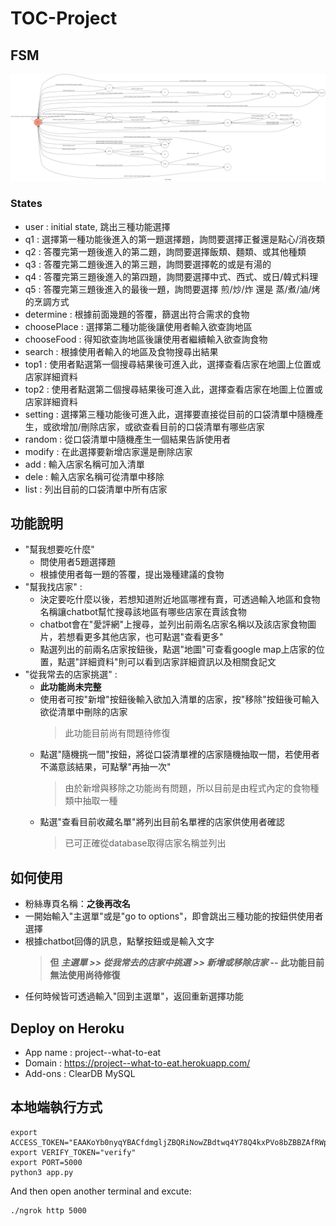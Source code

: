 # TOC-Project
## FSM
  ![alt text](https://github.com/JCP1014/TOC-Project/blob/master/fsm.png)
### States
  * user : initial state, 跳出三種功能選擇
  * q1 : 選擇第一種功能後進入的第一題選擇題，詢問要選擇正餐還是點心/消夜類
  * q2 : 答覆完第一題後進入的第二題，詢問要選擇飯類、麵類、或其他種類
  * q3 : 答覆完第二題後進入的第三題，詢問要選擇乾的或是有湯的
  * q4 : 答覆完第三題後進入的第四題，詢問要選擇中式、西式、或日/韓式料理
  * q5 : 答覆完第三題後進入的最後一題，詢問要選擇 煎/炒/炸 還是 蒸/煮/滷/烤 的烹調方式
  * determine : 根據前面幾題的答覆，篩選出符合需求的食物
  * choosePlace : 選擇第二種功能後讓使用者輸入欲查詢地區
  * chooseFood : 得知欲查詢地區後讓使用者繼續輸入欲查詢食物
  * search : 根據使用者輸入的地區及食物搜尋出結果
  * top1 : 使用者點選第一個搜尋結果後可進入此，選擇查看店家在地圖上位置或店家詳細資料
  * top2 : 使用者點選第二個搜尋結果後可進入此，選擇查看店家在地圖上位置或店家詳細資料
  * setting : 選擇第三種功能後可進入此，選擇要直接從目前的口袋清單中隨機產生，或欲增加/刪除店家，或欲查看目前的口袋清單有哪些店家
  * random : 從口袋清單中隨機產生一個結果告訴使用者
  * modify : 在此選擇要新增店家還是刪除店家
  * add : 輸入店家名稱可加入清單
  * dele : 輸入店家名稱可從清單中移除
  * list : 列出目前的口袋清單中所有店家
  
## 功能說明
* "幫我想要吃什麼"
  * 問使用者5題選擇題
  * 根據使用者每一題的答覆，提出幾種建議的食物
* "幫我找店家" : 
  * 決定要吃什麼以後，若想知道附近地區哪裡有賣，可透過輸入地區和食物名稱讓chatbot幫忙搜尋該地區有哪些店家在賣該食物
  * chatbot會在"愛評網"上搜尋，並列出前兩名店家名稱以及該店家食物圖片，若想看更多其他店家，也可點選"查看更多"
  * 點選列出的前兩名店家按鈕後，點選"地圖"可查看google map上店家的位置，點選"詳細資料"則可以看到店家詳細資訊以及相關食記文
* "從我常去的店家挑選" : 
  * **此功能尚未完整**
  * 使用者可按"新增"按鈕後輸入欲加入清單的店家，按"移除"按鈕後可輸入欲從清單中刪除的店家
    > 此功能目前尚有問題待修復
  * 點選"隨機挑一間"按鈕，將從口袋清單裡的店家隨機抽取一間，若使用者不滿意該結果，可點擊"再抽一次"
    > 由於新增與移除之功能尚有問題，所以目前是由程式內定的食物種類中抽取一種
  * 點選"查看目前收藏名單"將列出目前名單裡的店家供使用者確認
    > 已可正確從database取得店家名稱並列出
## 如何使用
* 粉絲專頁名稱：**之後再改名**
* 一開始輸入"主選單"或是"go to options"，即會跳出三種功能的按鈕供使用者選擇
* 根據chatbot回傳的訊息，點擊按鈕或是輸入文字
    > **但  *主選單 >> 從我常去的店家中挑選 >> 新增或移除店家* -- 此功能目前無法使用尚待修復**
* 任何時候皆可透過輸入"回到主選單"，返回重新選擇功能

## Deploy on Heroku
* App name : project--what-to-eat
* Domain : https://project--what-to-eat.herokuapp.com/
* Add-ons : ClearDB MySQL
## 本地端執行方式
    export ACCESS_TOKEN="EAAKoYb0nyqYBACfdmgljZBQRiNowZBdtwq4Y78Q4kxPVo8bZBBZAfRWpbPMw1TFoZCZCFdy4lKixMXBwJ9V3WuPWcCT9TnbkYpOsNIx4ZAxeJ1EaPKxyVm2JPlb03udD32xlgOHs9qufDQk4wWKTXZBTQU38QsyOO89nygiM9tDElwZDZD"
    export VERIFY_TOKEN="verify"
    export PORT=5000
    python3 app.py
    
   And then open another terminal and excute:
   ```
   ./ngrok http 5000
   ```
